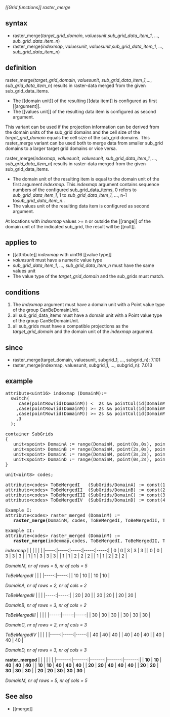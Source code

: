 *[[Grid functions]] raster_merge*

## syntax

- raster_merge(*target_grid_domain*, *valuesunit*,*sub_grid_data_item_1*, ..., *sub_grid_data_item_n*)
- raster_merge(*indexmap*, *valuesunit*, *valuesunit*,*sub_grid_data_item_1*, ..., *sub_grid_data_item_n*)

## definition

raster_merge(*target_grid_domain*, *valuesunit*, *sub_grid_data_item_1*,..., *sub_grid_data_item_n*) results in raster-data merged from the given sub_grid_data_items.

- The [[domain unit]] of the resulting [[data item]] is configured as first [[argument]].
- The [[values unit]] of the resulting data item is configured as second argument.

This variant can be used if the projection information can be derived from the domain units of the sub_grid domains and the cell size of the *target_grid_domain* equals the cell size of the sub_grid domains. This raster_merge variant can be used both to merge data from smaller sub_grid domains to a larger target grid domains or vice versa.

raster_merge(*indexmap*, *valuesunit*, *valuesunit*, *sub_grid_data_item_1*, ..., *sub_grid_data_item_n*) results in raster-data merged from the given sub_grid_data_items.

- The domain unit of the resulting item is equal to the domain unit of the first argument *indexmap*. This *indexmap* argument contains sequence numbers of the configured sub_grid_data_items, 0 refers to *sub_grid_data_item_1*, 1 to *sub_grid_data_item_1*, ..., n-1 to*sub_grid_data_item_n*..
- The values unit of the resulting data item is configured as second argument.

At locations with *indexmap* values >= n or outside the [[range]] of the domain unit of the indicated sub_grid, the result will be [[null]].

## applies to

- [[attribute]] *indexmap* with uint16 [[value type]]
- *valuesunit* must have a numeric value type
- *sub_grid_data_item_1*, ..., *sub_grid_data_item_n* must have the same values unit
- The value type of the *target_grid_domain* and the sub_grids must match.

## conditions

1. The *indexmap* argument must have a domain unit with a Point value type of the group CanBeDomainUnit.
2. all sub_grid_data_items must have a domain unit with a Point value type of the group CanBeDomainUnit.
3. all sub_grids must have a compatible projections as the *target_grid_domain* and the domain unit of the *indexmap* argument.

## since

- raster_merge(target_domain, valuesunit, subgrid_1, ..., subgrid_n): 7.101
- raster_merge(indexmap, valuesunit, subgrid_1, ..., subgrid_n): 7.013

## example

<pre>
attribute&lt;uint16&gt; indexmap (DomainM):=
  switch(
     case(pointRow(id(DomainM)) &lt;  2s && pointCol(id(DomainM)) &lt;  2s, 0)
    ,case(pointRow(id(DomainM)) &gt;= 2s && pointCol(id(DomainM)) &lt;  2s, 1)
    ,case(pointRow(id(DomainM)) &gt;= 2s && pointCol(id(DomainM)) &gt;= 2s, 2)
    ,3
  );

container SubGrids
{
   unit&lt;spoint&gt; DomainA := range(DomainM, point(0s,0s), point(2s,2s));
   unit&lt;spoint&gt; DomainB := range(DomainM, point(2s,0s), point(5s,2s));
   unit&lt;spoint&gt; DomainC := range(DomainM, point(3s,2s), point(5s,5s));
   unit&lt;spoint&gt; DomainD := range(DomainM, point(0s,2s), point(3s,5s));
}

unit&lt;uint8&gt; codes;

attribute&lt;codes&gt; ToBeMergedI   (SubGrids/DomainA) := const(10, SubGrids/DomainA, codes);
attribute&lt;codes&gt; ToBeMergedII  (SubGrids/DomainB) := const(20, SubGrids/DomainB, codes);
attribute&lt;codes&gt; ToBeMergedIII (SubGrids/DomainC) := const(30, SubGrids/DomainC, codes);
attribute&lt;codes&gt; ToBeMergedIV  (SubGrids/DomainD) := const(40, SubGrids/DomainD, codes);

Example I:
attribute&lt;codes&gt; raster_merged (DomainM) := 
   <B>raster_merge(</B>DomainM, codes, ToBeMergedI, ToBeMergedII, ToBeMergedIII, ToBeMergedIV<B>)</B>;

Example II:
attribute&lt;codes&gt; raster_merged (DomainM) := 
   <B>raster_merge(</B>indexmap,codes, ToBeMergedI, ToBeMergedII, ToBeMergedIII, ToBeMergedIV<B>)</B>;
</pre>

*indexmap*
|      |      |      |      |      |
|-----:|-----:|-----:|-----:|-----:|
| 0    | 0    | 3    | 3    | 3    |
| 0    | 0    | 3    | 3    | 3    |
| 1    | 1    | 3    | 3    | 3    |
| 1    | 1    | 2    | 2    | 2    |
| 1    | 1    | 2    | 2    | 2    |

*DomainM, nr of rows = 5, nr of cols = 5*

*ToBeMergedI*
|      |      |
|-----:|-----:|
| 10   | 10   |
| 10   | 10   |

*DomainA, nr of rows = 2, nr of cols = 2*

*ToBeMergedII*
|      |      |
|-----:|-----:|
| 20   | 20   |
| 20   | 20   |
| 20   | 20   |

*DomainB, nr of rows = 3, nr of cols = 2*

*ToBeMergedIII*
|      |      |      |
|-----:|-----:|-----:|
| 30   | 30   | 30   |
| 30   | 30   | 30   |

*DomainC, nr of rows = 2, nr of cols = 3*

*ToBeMergedIV*
|      |      |      |
|-----:|-----:|-----:|
| 40   | 40   | 40   |
| 40   | 40   | 40   |
| 40   | 40   | 40   |

*DomainD, nr of rows = 3, nr of cols = 3*

**raster_merged**
|        |        |        |        |        |
|-------:|-------:|-------:|-------:|-------:|
| **10** | **10** | **40** | **40** | **40** |
| **10** | **10** | **40** | **40** | **40** |
| **20** | **20** | **40** | **40** | **40** |
| **20** | **20** | **30** | **30** | **30** |
| **20** | **20** | **30** | **30** | **30** |

*DomainM, nr of rows = 5, nr of cols = 5*

## See also

- [[merge]]
